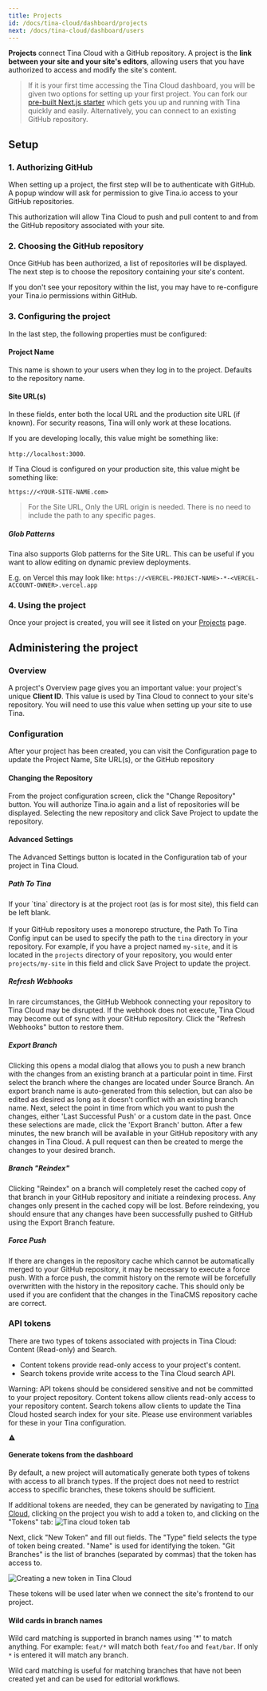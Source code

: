 ```yaml
---
title: Projects
id: /docs/tina-cloud/dashboard/projects
next: /docs/tina-cloud/dashboard/users
---
```


**Projects** connect Tina Cloud with a GitHub repository. A project is the **link between your site and your site's editors**, allowing users that you have authorized to access and modify the site's content.

> If it is your first time accessing the Tina Cloud dashboard, you will be given two options for setting up your first project. You can fork our <a href="https://github.com/tinacms/tina-cloud-starter" target="_blank">pre-built Next.js starter</a> which gets you up and running with Tina quickly and easily. Alternatively, you can connect to an existing GitHub repository.

## Setup

### 1. Authorizing GitHub

When setting up a project, the first step will be to authenticate with GitHub. A popup window will ask for permission to give Tina.io access to your GitHub repositories.

This authorization will allow Tina Cloud to push and pull content to and from the GitHub repository associated with your site.

### 2. Choosing the GitHub repository

Once GitHub has been authorized, a list of repositories will be displayed. The next step is to choose the repository containing your site's content.

If you don't see your repository within the list, you may have to re-configure your Tina.io permissions within GitHub.

### 3. Configuring the project

In the last step, the following properties must be configured:

#### Project Name

This name is shown to your users when they log in to the project. Defaults to the repository name.

#### Site URL(s)

In these fields, enter both the local URL and the production site URL (if known). For security reasons, Tina will only work at these locations.

If you are developing locally, this value might be something like:

`http://localhost:3000`.

If Tina Cloud is configured on your production site, this value might be something like:

`https://<YOUR-SITE-NAME.com>`

> For the Site URL, Only the URL origin is needed. There is no need to include the path to any specific pages.

##### Glob Patterns

Tina also supports Glob patterns for the Site URL. This can be useful if you want to allow editing on dynamic preview deployments.

E.g. on Vercel this may look like: `https://<VERCEL-PROJECT-NAME>-*-<VERCEL-ACCOUNT-OWNER>.vercel.app`

### 4. Using the project

Once your project is created, you will see it listed on your [Projects](https://app.tina.io/projects) page.

## Administering the project

### Overview

A project's Overview page gives you an important value: your project's unique **Client ID**. This value is used by Tina Cloud to connect to your site's repository. You will need to use this value when setting up your site to use Tina.

### Configuration

After your project has been created, you can visit the Configuration page to update the Project Name, Site URL(s), or the GitHub repository

#### Changing the Repository

From the project configuration screen, click the "Change Repository" button. You will authorize Tina.io again and a list of repositories will be displayed. Selecting the new repository and click Save Project to update the repository.

#### Advanced Settings

The Advanced Settings button is located in the Configuration tab of your project in Tina Cloud.

##### Path To Tina

If your \`tina\` directory is at the project root (as is for most site), this field can be left blank.\
\
If your GitHub repository uses a monorepo structure, the Path To Tina Config input can be used to specify the path to the
`tina` directory in your repository. For example, if you have a project named `my-site`, and it is located in the
`projects` directory of your repository, you would enter `projects/my-site` in this field and click Save Project to
update the project.

##### Refresh Webhooks

In rare circumstances, the GitHub Webhook connecting your repository to Tina Cloud may be disrupted. If the webhook does
not execute, Tina Cloud may become out of sync with your GitHub repository. Click the "Refresh Webhooks" button to restore them.

##### Export Branch

Clicking this opens a modal dialog that allows you to push a new branch with the changes from an existing branch at a
particular point in time. First select the branch where the changes are located under Source Branch. An export branch
name is auto-generated from this selection, but can also be edited as desired as long as it doesn't conflict with an
existing branch name. Next, select the point in time from which you want to push the changes, either
'Last Successful Push' or a custom date in the past. Once these selections are made, click the 'Export Branch' button. After
a few minutes, the new branch will be available in your GitHub repository with any changes in Tina Cloud. A pull request
can then be created to merge the changes to your desired branch.

##### Branch "Reindex"

Clicking "Reindex" on a branch will completely reset the cached copy of that branch in your GitHub repository and initiate a reindexing process. Any changes only present in the cached copy will be lost. Before reindexing, you should ensure that any changes have
been successfully pushed to GitHub using the Export Branch feature.

##### Force Push

If there are changes in the repository cache which cannot be automatically merged to your GitHub repository, it may be
necessary to execute a force push. With a force push, the commit history on the remote will be forcefully overwritten
with the history in the repository cache. This should only be used if you are confident that the changes in the
TinaCMS repository cache are correct.

### API tokens

There are two types of tokens associated with projects in Tina Cloud: Content (Read-only) and Search.

* Content tokens provide read-only access to your project's content.
* Search tokens provide write access to the Tina Cloud search API.

<div class="short-code-warning">
  <div>
    <p>Warning: API tokens should be considered sensitive and not be committed to your project repository. Content tokens allow clients read-only access to your repository content. Search tokens allow clients to update the Tina Cloud hosted search index for your site. Please use environment variables for these in your Tina configuration.</p>
  </div>

  <svg stroke="currentColor" fill="currentColor" stroke-width="0" viewBox="0 0 512 512" height="1em" width="1em" xmlns="http://www.w3.org/2000/svg">
    <path d="M32 464h448L256 48 32 464zm248-64h-48v-48h48v48zm0-80h-48v-96h48v96z" />
  </svg>
</div>

#### Generate tokens from the dashboard

By default, a new project will automatically generate both types of tokens with access to all branch types. If the project does not need to restrict access to specific branches, these tokens should be sufficient.

If additional tokens are needed, they can be generated by navigating to [Tina Cloud](https://app.tina.io), clicking on the project you wish to add a token to, and clicking on the "Tokens" tab:
![Tina cloud token tab](https://res.cloudinary.com/forestry-demo/image/upload/v1686248278/tina-io/docs/tina-cloud/api_tokens_list_v1_mmjpsp.png)

Next, click "New Token" and fill out fields. The "Type" field selects the type of token being created. "Name" is used for identifying the token. "Git Branches" is the list of branches (separated by commas) that the token has access to.

![Creating a new token in Tina Cloud](https://res.cloudinary.com/forestry-demo/image/upload/v1686248661/tina-io/docs/tina-cloud/new_api_token_v1_lq1rfy.png)

These tokens will be used later when we connect the site's frontend to our project.

#### Wild cards in branch names

Wild card matching is supported in branch names using '\*' to match anything. For example: `feat/*` will match both `feat/foo` and `feat/bar`. If only `*` is entered it will match any branch.

Wild card matching is useful for matching branches that have not been created yet and can be used for editorial workflows.
